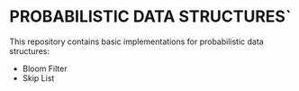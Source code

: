 # PROBABILISTIC DATA STRUCTURES`
This repository contains basic implementations for probabilistic data structures:
- Bloom Filter
- Skip List
